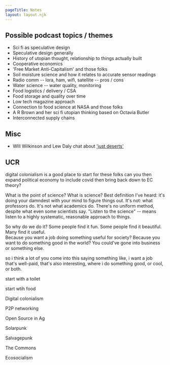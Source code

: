 ```yaml
---
pageTitle: Notes 
layout: layout.njk
---
```


## Possible podcast topics / themes

- Sci fi as speculative design
- Speculative design generally
- History of utopian thought, relationship to things actually built
- Cooperative economics
- 'Free Market Anti-Capitalism' and those folks
- Soil moisture science and how it relates to accurate sensor readings
- Radio comm -- lora, ham, wifi, satellite -- pros / cons 
- Water science -- water quality, monitoring
- Food logistics / delivery / CSA
- Food storage and quality over time
- Low tech magazine approach
- Connection to food science at NASA and those folks
- A R Brown and her sci fi utopian thinking based on Octavia Butler
- Interconnected supply chains

## Misc

- WIll Wilkinson and Lew Daly chat about ['just deserts'](https://willwilkinson.net/2009/02/02/new-at-free-will-lew-daly-and-unjust-deserts/)

## UCR

digital colonialism is a good place to start for these folks
can you then expand political economy to include covid
then bring back down to EC theory?

What is the point of science?
What is science?
Best definition I've heard: it's doing your damndest with your mind to figure things out.
It's not: what professors do.  It's not what academics do.  There's no uniform method, despite what even some scientists say.
"Listen to the science" -- means listen to a highly systematic, reasonable approach to things. 

So why do we do it?
Some people find it fun.  Some people find it beautiful.  Many find it useful.  
Because you want a job doing something useful for society?
Because you want to do something good in the world?
You could've gone into business or something else.

so i think a lot of you come into this saying something like, i want a job that's well-paid, that's also interesting, where i do something good, or cool, or both.  








start with a toilet

start wtih food 

Digital colonialism

P2P networking

Open Source in Ag

Solarpunk

Salvagepunk

The Commons

Ecosocialism


